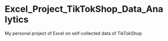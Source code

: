 # Excel_Project_TikTokShop_Data_Analytics
 My personal project of Excel on self-collected data of TikTokShop
